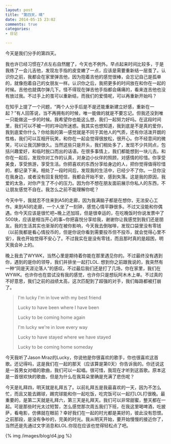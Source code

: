 ```yaml
---
layout: post
title: "第四天，晴"
date: 2014-05-15 23:02
comments: true
categories:
- 日记 

---
```

今天是我们分手的第四天。

我也许已经习惯在7点左右自然醒了，今天也不例外。早点起来时间比较多，于是我练了一会儿吉他，发现左手指的皮变嫩了一点，应该是需要重新结一层茧了。认识你之前，我都会在家里弹吉他，因为抱着吉他的感觉很棒，会忘记自己是孤单的，就像抱着自己的女朋友一样。认识你之后，我把更多的时间放在和你在一起的时候。吉他也就偶尔弹几下。怪不得现在弹吉他手指都会痛痛的，看来连吉他也没有放过我。不过手上的茧可以重新结，而我们的爱情呢，可以再重新开始吗？

<!--more-->

在知乎上提了一个问题，“两个人分手后是不是还能重新建立好感，重新在一起？”有人回答说，当不再拥有的时候，唯一能做的就是不要忘记。但我还没到唯一只能做这一步的时候。我希望你也能这么想，我们一起努力好吗。在这段时间里，我们可以不被一时的冲动所迷惑。我其实也想知道，我到底是不是真的爱你，我到底爱你什么？你给我的第一感觉就是不同于其他人的气质，还有你活泼开朗的性格，我们可以互相开玩笑，和你在一起会觉得很放松，很开心。你不经意间的微笑，可以让我沉醉很久。当然这些只是开头，我们相处多了，发现不少共同点，包括兴趣爱好，和临时脱口而出的话语。在很多事情上，我们都能想到一块儿去。和你在一起后，发现你对工作的认真，对身边小伙伴的照顾，对感情的珍惜。你享受美食，享受旅游，享受生活。你把喜欢的东西分享给身边的人，把你觉得值得珍惜的，都记录下来。相处了一段时间后，发现我的生活中，已经少不了你。一旦你没在我身边，或者没有回复我短信，我都会开始不安，感到失落。这是我的原因，我爱的太急，对你产生了不小的压力。因为你不想在朋友面前展示你私人的东西，不让朋友感觉不自在。我怎么之前不能理解你呢？

今天中午，我就忍不住来到A5的走廊，因为我满脑子都是在想你，无法安心工作。来到A5的走廊，一个人坐了一刻钟，感觉心情平静很多。不过又没能和你偶遇。你今天应该是很忙吧~晚上还加班，但是很幸运的，在吃晚饭时你说发票中了500块，应该是相当开心的事~你把喜悦分享给我，谢谢你让我感觉到我们还是朋友。我的生活其实也渐渐的在被你影响，今天我去倒咖啡，发现口袋里没有零钱（以前我都是看心情投币的，但是你说你看到需要投币但不投币，就会觉得心里不安），我也开始觉得不安心了。不过我实在是没有零钱，而且那时真的是超困，明天我会补上的。

晚上我去了WYWK，当然心里是期待着你能在那里遇见你的。不过最终没有遇到你，遇到的是你的领导，我们并排坐一起打LOL. 想到你之前跟我说的，我突然有一种“同是天涯沦落人”的感叹。不过最后我们还是打了几场，你在家里，我们在WYWK。也许你也在尝试没有我的感觉，也许你只是想玩阿木木上单。不过真的不好意思，我们之前的战绩太高，这次匹配到了超强的对手，我们每路都被打崩了。

>I'm lucky I'm in love with my best friend
>
>Lucky to have been where I have been
>
>Lucky to be coming home again
>
>I'm lucky we're in love every way
>
>Lucky to have stayed where we have stayed
>
>Lucky to be coming home someday

今天我听了Jason Mraz的Lucky，你说他是你很喜欢的歌手，你也很喜欢这首歌。还记得吗，这是我们在一起的那天（应该算是第0天）你告诉我的。你还说这是一首男女对唱的歌曲，我们可以一起唱。很可惜，我现在才听到这首歌。原本这是一首很欢快的歌曲，但是为什么在我耳朵里确是充满了悲伤呢？

今天是礼拜四，明天就是礼拜五了。以前礼拜五是我最喜欢的一天，因为不怎么忙，而且又能去踢球，踢完球能和你一起吃饭，吃完饭可以一起打LOL打很晚。最重要的，是第二天就是礼拜六，第三天是礼拜天。我们可以非常甜蜜，整天都在一起。可是那些时光太过短暂，怎么感觉那次周五我们下班，在我这里喝啤酒，吃披萨，看电影，仿佛就在眼前？幸好我们在一起的时光都是美好的，彼此没有怨恨。之前那段，是没有争吵的，完美的时光。我从明天开始，要开始慢慢的接近你了，当然还是先通过文字消息和LOL.你现在应该也觉得轻松点了吧。

{% img /images/blog/d4.jpg %}

